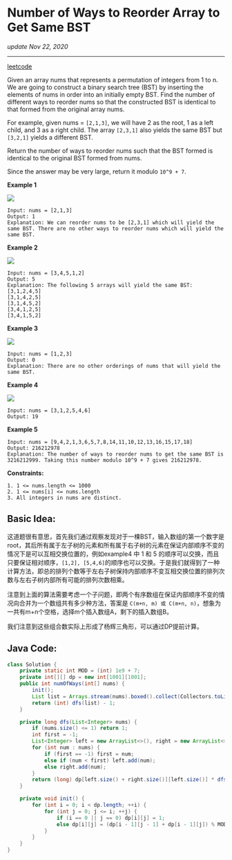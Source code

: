 # Number of Ways to Reorder Array to Get Same BST

_update Nov 22, 2020_

---

[leetcode](https://leetcode.com/problems/number-of-ways-to-reorder-array-to-get-same-bst/)

Given an array nums that represents a permutation of integers from 1 to n. We are going to construct a binary search tree (BST) by inserting the elements of nums in order into an initially empty BST. Find the number of different ways to reorder nums so that the constructed BST is identical to that formed from the original array nums.

For example, given nums = `[2,1,3]`, we will have 2 as the root, 1 as a left child, and 3 as a right child. The array `[2,3,1]` also yields the same BST but `[3,2,1]` yields a different BST.

Return the number of ways to reorder nums such that the BST formed is identical to the original BST formed from nums.

Since the answer may be very large, return it modulo `10^9 + 7`.

**Example 1**

![](https://assets.leetcode.com/uploads/2020/08/12/bb.png)

```
Input: nums = [2,1,3]
Output: 1
Explanation: We can reorder nums to be [2,3,1] which will yield the same BST. There are no other ways to reorder nums which will yield the same BST.
```

**Example 2**

![](https://assets.leetcode.com/uploads/2020/08/12/ex1.png)

```
Input: nums = [3,4,5,1,2]
Output: 5
Explanation: The following 5 arrays will yield the same BST: 
[3,1,2,4,5]
[3,1,4,2,5]
[3,1,4,5,2]
[3,4,1,2,5]
[3,4,1,5,2]
```

**Example 3**

![](https://assets.leetcode.com/uploads/2020/08/12/ex4.png)

```
Input: nums = [1,2,3]
Output: 0
Explanation: There are no other orderings of nums that will yield the same BST.
```

**Example 4**

![](https://assets.leetcode.com/uploads/2020/08/12/abc.png)

```
Input: nums = [3,1,2,5,4,6]
Output: 19
```

**Example 5**
```
Input: nums = [9,4,2,1,3,6,5,7,8,14,11,10,12,13,16,15,17,18]
Output: 216212978
Explanation: The number of ways to reorder nums to get the same BST is 3216212999. Taking this number modulo 10^9 + 7 gives 216212978.
```

**Constraints:**
```
1. 1 <= nums.length <= 1000
2. 1 <= nums[i] <= nums.length
3. All integers in nums are distinct.
```


## Basic Idea:
这道题很有意思，首先我们通过观察发现对于一棵BST，输入数组的第一个数字是root，其后所有属于左子树的元素和所有属于右子树的元素在保证内部顺序不变的情况下是可以互相交换位置的，例如example4 中 1 和 5 的顺序可以交换，而且只要保证相对顺序，`[1,2], [5,4,6]`的顺序也可以交换。于是我们就得到了一种计算方法，即总的排列个数等于左右子树保持内部顺序不变互相交换位置的排列次数与左右子树内部所有可能的排列次数相乘。

注意到上面的算法需要考虑一个子问题，即两个有序数组在保证内部顺序不变的情况向合并为一个数组共有多少种方法，答案是 `C(m+n, m) 或 C(m+n, n)`，想象为一共有m+n个空格，选择m个插入数组A，剩下的插入数组B。

我们注意到这些组合数实际上形成了杨辉三角形，可以通过DP提前计算。

## Java Code:
```java
class Solution {
    private static int MOD = (int) 1e9 + 7;
    private int[][] dp = new int[1001][1001];
    public int numOfWays(int[] nums) {
        init();
        List list = Arrays.stream(nums).boxed().collect(Collectors.toList());
        return (int) dfs(list) - 1;
    }

    private long dfs(List<Integer> nums) {
        if (nums.size() <= 1) return 1;
        int first = -1;
        List<Integer> left = new ArrayList<>(), right = new ArrayList<>();
        for (int num : nums) {
            if (first == -1) first = num;
            else if (num < first) left.add(num);
            else right.add(num);
        }
        return (long) dp[left.size() + right.size()][left.size()] * dfs(left) % MOD * dfs(right) % MOD;
    }

    private void init() {
        for (int i = 0; i < dp.length; ++i) {
            for (int j = 0; j <= i; ++j) {
                if (i == 0 || j == 0) dp[i][j] = 1;
                else dp[i][j] = (dp[i - 1][j - 1] + dp[i - 1][j]) % MOD;
            }
        }
    }
}
```
